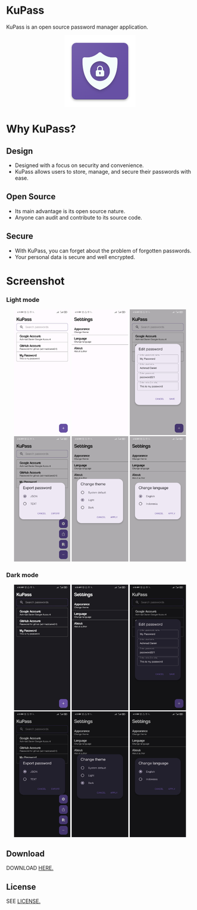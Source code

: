 # KuPass
KuPass is an open source password manager application.

<p align="center">
	<img src="https://github.com/achmaddaniel24/kupass/blob/master/image/icon.png?raw=true" alt="kupass">
</p>

# Why KuPass?
## Design
* Designed with a focus on security and convenience.
* KuPass allows users to store, manage, and secure their passwords with ease.

## Open Source
* Its main advantage is its open source nature.
* Anyone can audit and contribute to its source code.

## Secure
* With KuPass, you can forget about the problem of forgotten passwords.
* Your personal data is secure and well encrypted.

# Screenshot
### Light mode
<p align="center">
	<img src="https://github.com/achmaddaniel24/kupass/blob/master/image/light_home.jpg?raw=true" width="30%">
	<img src="https://github.com/achmaddaniel24/kupass/blob/master/image/light_settings.jpg?raw=true" width="30%">
	<img src="https://github.com/achmaddaniel24/kupass/blob/master/image/light_password.jpg?raw=true" width="30%">
	<img src="https://github.com/achmaddaniel24/kupass/blob/master/image/light_export.jpg?raw=true" width="30%">
	<img src="https://github.com/achmaddaniel24/kupass/blob/master/image/light_theme.jpg?raw=true" width="30%">
	<img src="https://github.com/achmaddaniel24/kupass/blob/master/image/light_lang.jpg?raw=true" width="30%">
</p>

### Dark mode
<p align="center">
	<img src="https://github.com/achmaddaniel24/kupass/blob/master/image/dark_home.jpg?raw=true" width="30%">
	<img src="https://github.com/achmaddaniel24/kupass/blob/master/image/dark_settings.jpg?raw=true" width="30%">
	<img src="https://github.com/achmaddaniel24/kupass/blob/master/image/dark_password.jpg?raw=true" width="30%">
	<img src="https://github.com/achmaddaniel24/kupass/blob/master/image/dark_export.jpg?raw=true" width="30%">
	<img src="https://github.com/achmaddaniel24/kupass/blob/master/image/dark_theme.jpg?raw=true" width="30%">
	<img src="https://github.com/achmaddaniel24/kupass/blob/master/image/dark_lang.jpg?raw=true" width="30%">
</p>

## Download
DOWNLOAD [HERE.](https://github.com/achmaddaniel24/kupass/releases/download/v1.0.0/app-release.apk)

## License
SEE [LICENSE.](LICENSE)